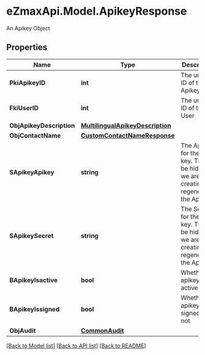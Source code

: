 # eZmaxApi.Model.ApikeyResponse
An Apikey Object

## Properties

Name | Type | Description | Notes
------------ | ------------- | ------------- | -------------
**PkiApikeyID** | **int** | The unique ID of the Apikey | 
**FkiUserID** | **int** | The unique ID of the User | 
**ObjApikeyDescription** | [**MultilingualApikeyDescription**](MultilingualApikeyDescription.md) |  | 
**ObjContactName** | [**CustomContactNameResponse**](CustomContactNameResponse.md) |  | 
**SApikeyApikey** | **string** | The Apikey for the API key.  This will be hidden if we are not creating or regenerating the Apikey. | [optional] 
**SApikeySecret** | **string** | The Secret for the API key.  This will be hidden if we are not creating or regenerating the Apikey. | [optional] 
**BApikeyIsactive** | **bool** | Whether the apikey is active or not | 
**BApikeyIssigned** | **bool** | Whether the apikey is signed or not | [optional] 
**ObjAudit** | [**CommonAudit**](CommonAudit.md) |  | 

[[Back to Model list]](../README.md#documentation-for-models) [[Back to API list]](../README.md#documentation-for-api-endpoints) [[Back to README]](../README.md)

